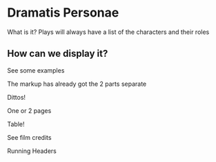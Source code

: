 # Dramatis Personae

What is it?
Plays will always have a list of the characters and their roles

## How can we display it?

See some examples

The markup has already got the 2 parts separate

Dittos!

One or 2 pages

Table!

See film credits

Running Headers